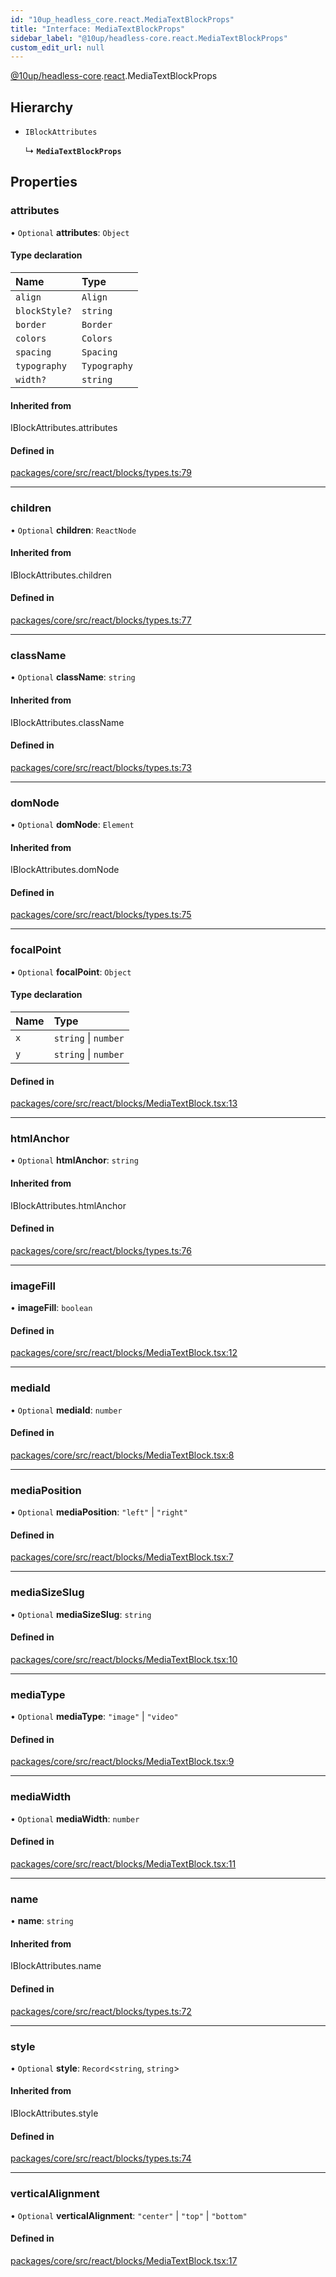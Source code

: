 ```yaml
---
id: "10up_headless_core.react.MediaTextBlockProps"
title: "Interface: MediaTextBlockProps"
sidebar_label: "@10up/headless-core.react.MediaTextBlockProps"
custom_edit_url: null
---
```


[@10up/headless-core](../modules/10up_headless_core.md).[react](../namespaces/10up_headless_core.react.md).MediaTextBlockProps

## Hierarchy

- `IBlockAttributes`

  ↳ **`MediaTextBlockProps`**

## Properties

### attributes

• `Optional` **attributes**: `Object`

#### Type declaration

| Name | Type |
| :------ | :------ |
| `align` | `Align` |
| `blockStyle?` | `string` |
| `border` | `Border` |
| `colors` | `Colors` |
| `spacing` | `Spacing` |
| `typography` | `Typography` |
| `width?` | `string` |

#### Inherited from

IBlockAttributes.attributes

#### Defined in

[packages/core/src/react/blocks/types.ts:79](https://github.com/10up/headless/blob/2a6e2a0/packages/core/src/react/blocks/types.ts#L79)

___

### children

• `Optional` **children**: `ReactNode`

#### Inherited from

IBlockAttributes.children

#### Defined in

[packages/core/src/react/blocks/types.ts:77](https://github.com/10up/headless/blob/2a6e2a0/packages/core/src/react/blocks/types.ts#L77)

___

### className

• `Optional` **className**: `string`

#### Inherited from

IBlockAttributes.className

#### Defined in

[packages/core/src/react/blocks/types.ts:73](https://github.com/10up/headless/blob/2a6e2a0/packages/core/src/react/blocks/types.ts#L73)

___

### domNode

• `Optional` **domNode**: `Element`

#### Inherited from

IBlockAttributes.domNode

#### Defined in

[packages/core/src/react/blocks/types.ts:75](https://github.com/10up/headless/blob/2a6e2a0/packages/core/src/react/blocks/types.ts#L75)

___

### focalPoint

• `Optional` **focalPoint**: `Object`

#### Type declaration

| Name | Type |
| :------ | :------ |
| `x` | `string` \| `number` |
| `y` | `string` \| `number` |

#### Defined in

[packages/core/src/react/blocks/MediaTextBlock.tsx:13](https://github.com/10up/headless/blob/2a6e2a0/packages/core/src/react/blocks/MediaTextBlock.tsx#L13)

___

### htmlAnchor

• `Optional` **htmlAnchor**: `string`

#### Inherited from

IBlockAttributes.htmlAnchor

#### Defined in

[packages/core/src/react/blocks/types.ts:76](https://github.com/10up/headless/blob/2a6e2a0/packages/core/src/react/blocks/types.ts#L76)

___

### imageFill

• **imageFill**: `boolean`

#### Defined in

[packages/core/src/react/blocks/MediaTextBlock.tsx:12](https://github.com/10up/headless/blob/2a6e2a0/packages/core/src/react/blocks/MediaTextBlock.tsx#L12)

___

### mediaId

• `Optional` **mediaId**: `number`

#### Defined in

[packages/core/src/react/blocks/MediaTextBlock.tsx:8](https://github.com/10up/headless/blob/2a6e2a0/packages/core/src/react/blocks/MediaTextBlock.tsx#L8)

___

### mediaPosition

• `Optional` **mediaPosition**: ``"left"`` \| ``"right"``

#### Defined in

[packages/core/src/react/blocks/MediaTextBlock.tsx:7](https://github.com/10up/headless/blob/2a6e2a0/packages/core/src/react/blocks/MediaTextBlock.tsx#L7)

___

### mediaSizeSlug

• `Optional` **mediaSizeSlug**: `string`

#### Defined in

[packages/core/src/react/blocks/MediaTextBlock.tsx:10](https://github.com/10up/headless/blob/2a6e2a0/packages/core/src/react/blocks/MediaTextBlock.tsx#L10)

___

### mediaType

• `Optional` **mediaType**: ``"image"`` \| ``"video"``

#### Defined in

[packages/core/src/react/blocks/MediaTextBlock.tsx:9](https://github.com/10up/headless/blob/2a6e2a0/packages/core/src/react/blocks/MediaTextBlock.tsx#L9)

___

### mediaWidth

• `Optional` **mediaWidth**: `number`

#### Defined in

[packages/core/src/react/blocks/MediaTextBlock.tsx:11](https://github.com/10up/headless/blob/2a6e2a0/packages/core/src/react/blocks/MediaTextBlock.tsx#L11)

___

### name

• **name**: `string`

#### Inherited from

IBlockAttributes.name

#### Defined in

[packages/core/src/react/blocks/types.ts:72](https://github.com/10up/headless/blob/2a6e2a0/packages/core/src/react/blocks/types.ts#L72)

___

### style

• `Optional` **style**: `Record`<`string`, `string`\>

#### Inherited from

IBlockAttributes.style

#### Defined in

[packages/core/src/react/blocks/types.ts:74](https://github.com/10up/headless/blob/2a6e2a0/packages/core/src/react/blocks/types.ts#L74)

___

### verticalAlignment

• `Optional` **verticalAlignment**: ``"center"`` \| ``"top"`` \| ``"bottom"``

#### Defined in

[packages/core/src/react/blocks/MediaTextBlock.tsx:17](https://github.com/10up/headless/blob/2a6e2a0/packages/core/src/react/blocks/MediaTextBlock.tsx#L17)
